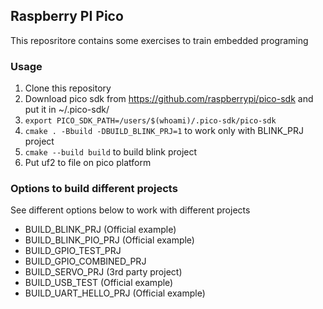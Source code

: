 ## Raspberry PI Pico
This reposritore contains some exercises to train embedded programing 
### Usage
1. Clone this repository
2. Download pico sdk from https://github.com/raspberrypi/pico-sdk and put it in ~/.pico-sdk/
3. ```export PICO_SDK_PATH=/users/$(whoami)/.pico-sdk/pico-sdk```
4. ```cmake . -Bbuild -DBUILD_BLINK_PRJ=1``` to work only with BLINK_PRJ project
5. ```cmake --build build``` to build blink project
6. Put uf2 to file on pico platform
### Options to build different projects
See different options below to work with different projects
- BUILD_BLINK_PRJ (Official example)
- BUILD_BLINK_PIO_PRJ (Official example)
- BUILD_GPIO_TEST_PRJ
- BUILD_GPIO_COMBINED_PRJ
- BUILD_SERVO_PRJ (3rd party project)
- BUILD_USB_TEST (Official example)
- BUILD_UART_HELLO_PRJ (Official example)